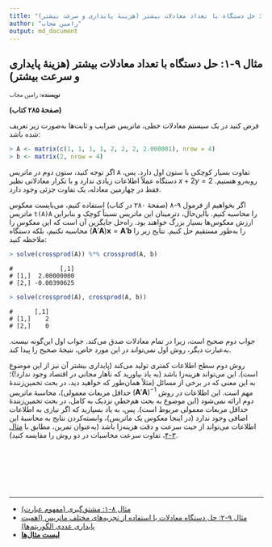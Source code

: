 ```yaml
---
title: "مثال ۹-۱: حل دستگاه با تعداد معادلات بیشتر (هزینهٔ پایداری و سرعت بیشتر)"
author: "رامین مجاب"
output: md_document
---
```

##  مثال ۹-۱: حل دستگاه با تعداد معادلات بیشتر (هزینهٔ پایداری و سرعت بیشتر)
<p style='font-size: 0.8em;'><b>نویسنده:</b> <span>رامین مجاب</span></p>

**(صفحهٔ ۲۸۵ کتاب)**

فرض کنید در یک سیستم معادلات خطی، ماتریس ضرایب و ثابت‌ها به‌صورت زیر تعریف شده باشد:


``` r
> A <- matrix(c(1, 1, 1, 1, 2, 2, 2, 2.000001), nrow = 4)
> b <- matrix(2, nrow = 4)
```
اگر توجه کنید، ستون دوم در ماتریس `A` تفاوت بسیار کوچکی با ستون اول دارد. پس،  دستگاه عملاً اطلاعات زیادی ندارد و با تکرار معادلاتی نظیر $x+2y=2$ روبه‌رو هستیم. فقط در چهارمین معادله، یک تفاوت جزئی وجود دارد.

اگر بخواهیم از فرمول ۹-۸ (صفحهٔ ۲۸۰ در کتاب) استفاده کنیم، می‌بایست معکوس ماتریس `t(A)A` را محاسبه کنیم. بااین‌حال، دترمینان این ماتریس نسبتاً کوچک و بنابراین ارزش معکوس‌ها بسیار بزرگ خواهند بود. راه‌حل جایگزین آن است که این معکوس را محاسبه نکنیم، بلکه دستگاه $(\mathbf{A}'\mathbf{A})\mathbf{x}=\mathbf{A}'\mathbf{b}$ را به‌طور مستقیم حل کنیم. نتایج زیر را ملاحظه کنید:

``` r
> solve(crossprod(A)) %*% crossprod(A, b)
```

```
#             [,1]
# [1,]  2.00000000
# [2,] -0.00390625
```

``` r
> solve(crossprod(A), crossprod(A, b))
```

```
#      [,1]
# [1,]    2
# [2,]    0
```

جواب دوم صحیح است، زیرا در تمام معادلات صدق می‌کند. جواب اول این‌گونه نیست. به‌عبارت دیگر، روش اول نمی‌تواند در این مورد خاص، نتیجهٔ صحیح را پیدا کند.

روش دوم سطح اطلاعات کمتری تولید می‌کند (پایداری بیشتر آن نیز از این موضوع است). این می‌تواند هزینه‌زا باشد (به یاد  بیاورید که ناهار مجانی در اقتصاد وجود ندارد!)؛ به این معنی که در برخی از مسائل (مثلاً همان‌طور که خواهید دید، در بحث تخمین‌زنندهٔ حداقل مربعات معمولی)، محاسبهٔ ماتریس $(\mathbf{A}'\mathbf{A})^{-1}$ مهم است. این اطلاعات در روش دوم ارائه نمی‌شود (این موضوع به بحث هم‌خطیِ نزدیک به کامل، در بحث تخمین‌زنندهٔ حداقل مربعات معمولی مربوط است). پس، به یاد  بسپارید که اگر نیازی به اطلاعات اضافی وجود ندارد (در اینجا معکوس یک ماتریس)، وابسته‌کردن نتایج به محاسبهٔ این اطلاعات می‌تواند از حیث سرعت و دقت هزینه‌زا باشد (به‌عنوان تمرین، مطابق با [مثال ۳-۴](matrix_book_fa_example3.4)، تفاوت سرعت محاسبات در دو روش را مقایسه کنید).



<p style='margin-bottom:3cm;'></p><hr/>

- [مثال ۸-۱: مشتق‌گیری (مفهوم عبارت)](matrix_book_fa_example8.1.html)
- [مثال ۹-۲: حل دستگاه معادلات با استفاده از تجزیه‌های مختلف ماتریس (اهمیت پایداری عددی الگوریتم‌ها)](matrix_book_fa_example9.2.html)
- [<b>لیست مثال‌ها</b>](matrix_book_fa.html)
